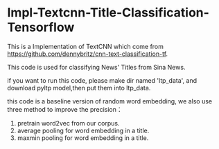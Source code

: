 # Impl-Textcnn-Title-Classification-Tensorflow
This is a Implementation of TextCNN which come from https://github.com/dennybritz/cnn-text-classification-tf.
  
This code is used for classifying News' Titles from Sina News.

if you want to run this code, please make dir named 'ltp_data', and download pyltp model,then put them into ltp_data.

this code is a baseline version of random word embedding, we also use three method to improve the precision：
1.  pretrain word2vec from our corpus.
2.  average pooling for word embedding in a title.
3.  maxmin pooling for word embedding in a title.
